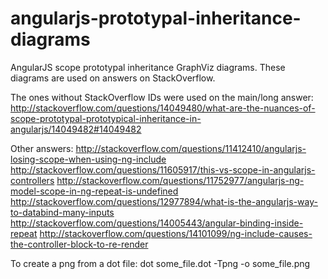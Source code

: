 angularjs-prototypal-inheritance-diagrams
=========================================

AngularJS scope prototypal inheritance GraphViz diagrams.
These diagrams are used on answers on StackOverflow.

The ones without StackOverflow IDs were used on the main/long answer:
http://stackoverflow.com/questions/14049480/what-are-the-nuances-of-scope-prototypal-prototypical-inheritance-in-angularjs/14049482#14049482

Other answers:
http://stackoverflow.com/questions/11412410/angularjs-losing-scope-when-using-ng-include
http://stackoverflow.com/questions/11605917/this-vs-scope-in-angularjs-controllers
http://stackoverflow.com/questions/11752977/angularjs-ng-model-scope-in-ng-repeat-is-undefined
http://stackoverflow.com/questions/12977894/what-is-the-angularjs-way-to-databind-many-inputs
http://stackoverflow.com/questions/14005443/angular-binding-inside-repeat
http://stackoverflow.com/questions/14101099/ng-include-causes-the-controller-block-to-re-render

To create a png from a dot file:
  dot some_file.dot -Tpng -o some_file.png
